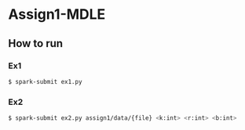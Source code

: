 # Assign1-MDLE

## How to run

### Ex1
```bash
$ spark-submit ex1.py
```
### Ex2
```bash
$ spark-submit ex2.py assign1/data/{file} <k:int> <r:int> <b:int>
```
